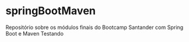 # springBootMaven
Repositório sobre os módulos finais do Bootcamp Santander com Spring Boot e Maven
Testando